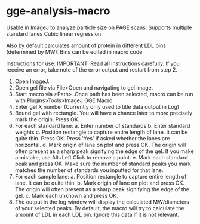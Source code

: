 # gge-analysis-macro
Usable in ImageJ to analyze particle size on PAGE scans:
    Supports multiple standard lanes
    Cubic linear regression

Also by default calculates amount of protein in different LDL bins (determined by MW):
    Bins can be edited in macro code


Instructions for use:
IMPORTANT: Read all instructions carefully. If you receive an error, take note of the error output and restart from step 2.
1. Open ImageJ.
2. Open gel file via File>Open and navigating to gel image.
3. Start macro via >Path> .Once path has been selected, macro can be run with Plugins>Tools>ImageJ GGE Macro
4. Enter gel X number (Currently only used to title data output in Log)
5. Bound gel with rectangle. You will have a chance later to more precisely mark the origin. Press OK.
6. For each standard lane:
    a. Enter number of standards
    b. Enter standard weights
    c. Position rectangle to capture entire length of lane. It can be quite thin. Press OK. Press 'Yes' if asked whether the lanes are horizontal.
    d. Mark origin of lane on plot and press OK. The origin will often present as a sharp peak signifying the edge of the gel. If you make a mistake, use Alt+Left Click to remove a point.
    e. Mark each standard peak and press OK. Make sure the number of standard peaks you mark matches the number of standards you inputted for that lane.
7. For each sample lane:
    a. Position rectangle to capture entire length of lane. It can be quite thin.
    b. Mark origin of lane on plot and press OK. The origin will often present as a sharp peak signifying the edge of the gel. 
    c. Mark each unknown and press OK. 
8. The output in the log window will display the calculated MW/diameters of your selected peaks. By default, the macro will try to calculate the amount of LDL in each LDL bin. Ignore this data if it is not relevant.

